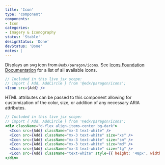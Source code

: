 ```yaml
---
title: 'Icon'
type: 'component'
components:
- Icon
categories:
- Imagery & Iconography
status: 'Stable'
designStatus: 'Done'
devStatus: 'Done'
notes: |
---
```


Displays an svg icon from `@edx/paragon/icons`. See [Icons Foundation Documentation](/foundations/icons) for a list of all available icons.

```jsx live
// Included in this live jsx scope:
// import { Add, AddCircle } from '@edx/paragon/icons';
<Icon src={Add} />
```

HTML attributes can be passed to this component allowing for customization of the color, size, or addition of any necessary ARIA attributes.

```jsx live
// Included in this live jsx scope:
// import { Add, AddCircle } from '@edx/paragon/icons';
<div className="d-flex align-items-center bg-dark">
  <Icon src={Add} className="mx-3 text-white" />
  <Icon src={Add} className="mx-3 text-white" size="xs" />
  <Icon src={Add} className="mx-3 text-white" size="sm" />
  <Icon src={Add} className="mx-3 text-white" size="md" />
  <Icon src={Add} className="mx-3 text-white" size="lg" />
  <Icon src={Add} className="text-white" style={{ height: '48px', width: '48px' }} />
</div>
```
